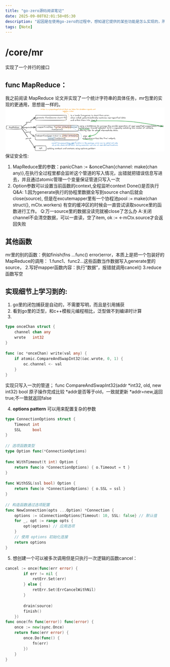 ```yaml
---
title: "go-zero源码阅读笔记"
date: 2025-09-08T02:01:58+05:30
description: "起因是在使用go-zero的过程中，想知道它提供的某些功能是怎么实现的，所以打算看看，未来也会继续更新。"
tags: [Note]
---
```

# /core/mr
实现了一个并行的接口
## func MapReduce：
我之前阅读 MapReduce 论文并实现了一个统计字符串的具体任务，mr包里的实现的更通用，思想是一样的。
![alt text](/assets/Untitled-2025-04-17-1257.png)
保证安全性: 
1. MapReduce里的参数：panicChan := &onceChan{channel: make(chan any)},在执行全过程里都会监听这个管道的写入情况，出错就把错误信息写进去，并且通过atomic管理一个变量保证管道只写入一次
2. Option参数可以设置当前函数的context,全程监听context Done()是否执行
Q&A: 
1.因为generate执行的协程里数据全写到source chan后就会close(source),
但是在excutemapper里有一个协程池pool := make(chan struct{}, mCtx.workers)
有空的缓冲区的时候会一直尝试读取source里的函数进行工作。
Q:万一source里的数据没读完就被close了怎么办
A:关闭channel不会清空数据，可以一直读，空了item, ok := <-mCtx.source才会返回失败
## 其他函数
mr里的别的函数：例如finish(fns ...func() error)error，本质上是把一个包装好的MapReduce的调用：
 1.func1、func2...这些函数当作数据写入generate里的source，
 2.写好mapper函数内容：执行“数据”，报错就调用cancel()
 3.reduce函数写空

## 实现细节上学习到的:
1. go里的闭包捕获是自动的，不需要写明，而且是引用捕获
2. 看到go里的泛型，和c++模板元编程相比，泛型做不到编译时计算
3. 
```go
type onceChan struct {
	channel chan any
	wrote   int32
}

func (oc *onceChan) write(val any) {
	if atomic.CompareAndSwapInt32(&oc.wrote, 0, 1) {
		oc.channel <- val
	}
}
```
实现只写入一次的管道；
func CompareAndSwapInt32(addr *int32, old, new int32) bool
原子操作完成比较 *addr是否等于old，一致就更新 *addr=new,返回true;不一致就返回false

4. **options pattern** 可以用来配置复杂的参数
```go
type ConnectionOptions struct {
    Timeout int
    SSL     bool
}

// 选项函数类型
type Option func(*ConnectionOptions)

func WithTimeout(t int) Option {
    return func(o *ConnectionOptions) { o.Timeout = t }
}

func WithSSL(ssl bool) Option {
    return func(o *ConnectionOptions) { o.SSL = ssl }
}

// 构造函数通过选项配置
func NewConnection(opts ...Option) *Connection {
    options := &ConnectionOptions{Timeout: 10, SSL: false} // 默认值
    for _, opt := range opts {
        opt(options) // 应用选项
    }
    // 使用 options 初始化连接
    return options
}
```
5. 想创建一个可以被多次调用但是只执行一次逻辑的函数cancel：
```go
cancel := once(func(err error) {
		if err != nil {
			retErr.Set(err)
		} else {
			retErr.Set(ErrCancelWithNil)
		}

		drain(source)
		finish()
	})
func once(fn func(error)) func(error) {
	once := new(sync.Once)
	return func(err error) {
		once.Do(func() {
			fn(err)
		})
	}
}
```

